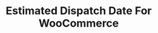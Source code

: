 ---
title: Estimated Dispatch Date For WooCommerce
redirect_from:
    - /estimated-dispatch-date-woocommerce/
    - /eddwc/
    - /wp/plugins/estimated-dispatch-date-woocommerce/
    - /wp/plugins/eddwc/
redirect_to: https://wordpress.org/plugins/estimated-dispatch-date-woocommerce
---